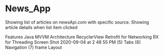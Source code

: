 # News_App
Showing list of articles on newsApi.com with specific source. Showing article details when list item clicked

Features
 Java
 MVVM Architecture
 RecyclerView
 Retrofit for Networking
 RX for Threading
Screen Shot 2020-09-04 at 2 48 55 PM
(5) Tabs 
(6) Navigation
(7) frame Layout
